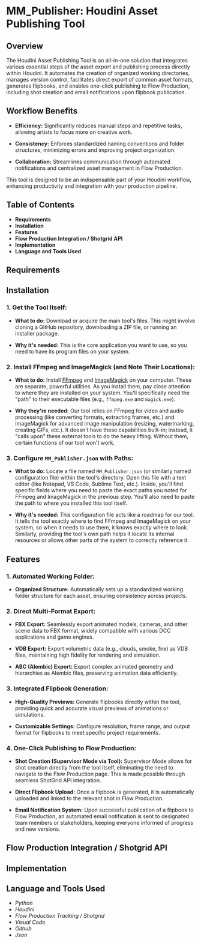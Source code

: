 # MM_Publisher: Houdini Asset Publishing Tool

## Overview

The Houdini Asset Publishing Tool is an all-in-one solution that integrates various essential steps of the asset export and publishing process directly within Houdini. It automates the creation of organized working directories, manages version control, facilitates direct export of common asset formats, generates flipbooks, and enables one-click publishing to Flow Production, including shot creation and email notifications upon flipbook publication.

## Workflow Benefits
- **Efficiency:** Significantly reduces manual steps and repetitive tasks, allowing artists to focus more on creative work.

- **Consistency:** Enforces standardized naming conventions and folder structures, minimizing errors and improving project organization.

- **Collaboration:** Streamlines communication through automated notifications and centralized asset management in Flow Production.

This tool is designed to be an indispensable part of your Houdini workflow, enhancing productivity and integration with your production pipeline.

## Table of Contents
- **Requirements**
- **Installation**
- **Features**
- **Flow Production Integration / Shotgrid API**
- **Implementation**
- **Language and Tools Used**

## Requirements


## Installation

### 1. Get the Tool Itself:

- **What to do:** Download or acquire the main tool's files. This might involve cloning a GitHub repository, downloading a ZIP file, or running an installer package.

- **Why it's needed:** This is the core application you want to use, so you need to have its program files on your system.

### 2. Install FFmpeg and ImageMagick (and Note Their Locations):

- **What to do:** Install [FFmpeg](https://www.gyan.dev/ffmpeg/builds/) and [ImageMagick](https://imagemagick.org/script/download.php)
 on your computer. These are separate, powerful utilities. As you install them, pay close attention to where they are installed on your system. You'll specifically need the "path" to their executable files (e.g., `ffmpeg.exe` and `magick.exe`).

- **Why they're needed:** Our tool relies on FFmpeg for video and audio processing (like converting formats, extracting frames, etc.) and ImageMagick for advanced image manipulation (resizing, watermarking, creating GIFs, etc.). It doesn't have these capabilities built-in; instead, it "calls upon" these external tools to do the heavy lifting. Without them, certain functions of our tool won't work.

### 3. Configure `MM_Publisher.json` with Paths:

- **What to do:** Locate a file named `MM_Publisher.json` (or similarly named configuration file) within the tool's directory. Open this file with a text editor (like Notepad, VS Code, Sublime Text, etc.). Inside, you'll find specific fields where you need to paste the exact paths you noted for FFmpeg and ImageMagick in the previous step. You'll also need to paste the path to where you installed this tool itself.

- **Why it's needed:** This configuration file acts like a roadmap for our tool. It tells the tool exactly where to find FFmpeg and ImageMagick on your system, so when it needs to use them, it knows exactly where to look. Similarly, providing the tool's own path helps it locate its internal resources or allows other parts of the system to correctly reference it.



## Features

### 1.  Automated Working Folder:

-  **Organized Structure:** Automatically sets up a standardized working folder structure for each asset, ensuring consistency across projects.


### 2. Direct Multi-Format Export:

- **FBX Export:** Seamlessly export animated models, cameras, and other scene data to FBX format, widely compatible with various DCC applications and game engines.

- **VDB Export:** Export volumetric data (e.g., clouds, smoke, fire) as VDB files, maintaining high fidelity for rendering and simulation.

- **ABC (Alembic) Export:** Export complex animated geometry and hierarchies as Alembic files, preserving animation data efficiently.

### 3. Integrated Flipbook Generation:

- **High-Quality Previews:** Generate flipbooks directly within the tool, providing quick and accurate visual previews of animations or simulations.

- **Customizable Settings:** Configure resolution, frame range, and output format for flipbooks to meet specific project requirements.

### 4. One-Click Publishing to Flow Production:

- **Shot Creation (Supervisor Mode via Tool):** Supervisor Mode allows for shot creation directly from the tool itself, eliminating the need to navigate to the Flow Production page. This is made possible through seamless ShotGrid API integration.

- **Direct Flipbook Upload:** Once a flipbook is generated, it is automatically uploaded and linked to the relevant shot in Flow Production.

- **Email Notification System:** Upon successful publication of a flipbook to Flow Production, an automated email notification is sent to designated team members or stakeholders, keeping everyone informed of progress and new versions.


## Flow Production Integration / Shotgrid API


## Implementation




## Language and Tools Used
- *Python*
- *Houdini*
- *Flow Production Tracking / Shotgrid*
- *Visual Code*
- *Github*
- *Json*
  
